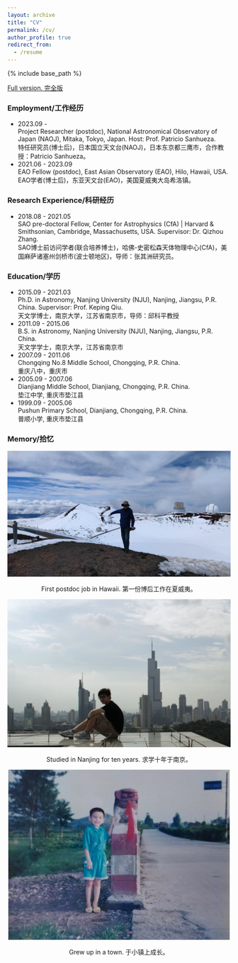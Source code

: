 ```yaml
---
layout: archive
title: "CV"
permalink: /cv/
author_profile: true
redirect_from:
  - /resume
---
```


{% include base_path %}

[Full version. 完全版](/files/Liu_Junhao_CV.pdf)

### Employment/工作经历
* 2023.09 -  
Project Researcher (postdoc), National Astronomical Observatory of Japan (NAOJ), Mitaka, Tokyo, Japan. Host: Prof. Patricio Sanhueza.  
特任研究员(博士后)，日本国立天文台(NAOJ)，日本东京都三鹰市，合作教授：Patricio Sanhueza。
* 2021.06 - 2023.09  
EAO Fellow (postdoc), East Asian Observatory (EAO), Hilo, Hawaii, USA.  
EAO学者(博士后)，东亚天文台(EAO)，美国夏威夷大岛希洛镇。

### Research Experience/科研经历
* 2018.08 - 2021.05  
SAO pre-doctoral Fellow, Center for Astrophysics (CfA) \| Harvard & Smithsonian, Cambridge, Massachusetts, USA. Supervisor: Dr. Qizhou Zhang.  
SAO博士前访问学者(联合培养博士)，哈佛-史密松森天体物理中心(CfA)，美国麻萨诸塞州剑桥市(波士顿地区)，导师：张其洲研究员。

### Education/学历
* 2015.09 - 2021.03  
Ph.D. in Astronomy, Nanjing University (NJU), Nanjing, Jiangsu, P.R. China. Supervisor: Prof. Keping Qiu.  
天文学博士，南京大学，江苏省南京市，导师：邱科平教授
* 2011.09 - 2015.06  
B.S. in Astronomy, Nanjing University (NJU), Nanjing, Jiangsu, P.R. China.  
天文学学士，南京大学，江苏省南京市
* 2007.09 - 2011.06  
Chongqing No.8 Middle School, Chongqing, P.R. China.  
重庆八中，重庆市
* 2005.09 - 2007.06  
Dianjiang Middle School, Dianjiang, Chongqing, P.R. China.  
垫江中学, 重庆市垫江县
* 1999.09 - 2005.06  
Pushun Primary School, Dianjiang, Chongqing, P.R. China.  
普顺小学, 重庆市垫江县

### Memory/拾忆
<p align="center">
  <img src="/images/junhao_hawaii.jpeg?raw=true" alt="Photo" style="width: 800px;"/> 
</p>
<p style="text-align: center;">
First postdoc job in Hawaii. 第一份博后工作在夏威夷。
</p>

<p align="center">
  <img src="/images/junhao_nanjing.jpeg?raw=true" alt="Photo" style="width: 800px;"/> 
</p>
<p style="text-align: center;">
Studied in Nanjing for ten years. 求学十年于南京。
</p>

<p align="center">
  <img src="/images/junhao_cq2.jpeg?raw=true" alt="Photo" style="width: 500px;"/> 
</p>
<p style="text-align: center;">
<p style="text-align: center;">
Grew up in a town. 于小镇上成长。
</p>
